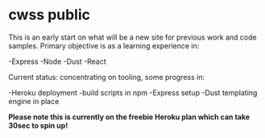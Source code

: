 # cwss public
This is an early start on what will be a new site for previous work and code samples.
Primary objective is as a learning experience in:

-Express
-Node
-Dust
-React

Current status: concentrating on tooling, some progress in:

-Heroku deployment
-build scripts in npm
-Express setup
-Dust templating engine in place

**Please note this is currently on the freebie Heroku plan which can take 30sec to spin up!**
